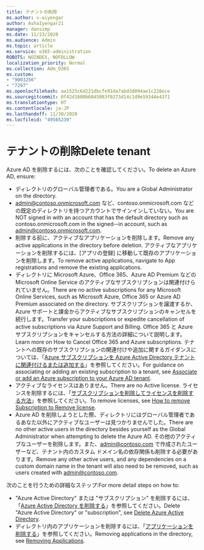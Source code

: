 ```yaml
---
title: テナントの削除
ms.author: v-aiyengar
author: AshaIyengar21
manager: dansimp
ms.date: 11/23/2020
ms.audience: Admin
ms.topic: article
ms.service: o365-administration
ROBOTS: NOINDEX, NOFOLLOW
localization_priority: Normal
ms.collection: Adm_O365
ms.custom:
- "9003256"
- "7297"
ms.openlocfilehash: aa1525c6d221dbcfe91da7abd3d094ae1c228ece
ms.sourcegitcommit: 0f42d1600b6845083f0273d14c1d9e59344e4371
ms.translationtype: HT
ms.contentlocale: ja-JP
ms.lasthandoff: 11/30/2020
ms.locfileid: "49565239"
---
```

# <a name="delete-tenant"></a><span data-ttu-id="bb851-102">テナントの削除</span><span class="sxs-lookup"><span data-stu-id="bb851-102">Delete tenant</span></span>

<span data-ttu-id="bb851-103">Azure AD を削除するには、次のことを確認してください。</span><span class="sxs-lookup"><span data-stu-id="bb851-103">To delete an Azure AD, ensure:</span></span>
- <span data-ttu-id="bb851-104">ディレクトリのグローバル管理者である。</span><span class="sxs-lookup"><span data-stu-id="bb851-104">You are a Global Administrator on the directory.</span></span>
- <span data-ttu-id="bb851-105">admin@contoso.onmicrosoft.com など、contoso.onmicrosoft.com などの既定のディレクトリを持つアカウントでサインインしていない。</span><span class="sxs-lookup"><span data-stu-id="bb851-105">You are NOT signed in with an account that has the default directory such as contoso.onmicrosoft.com in the signed--in account, such as admin@contoso.onmicrosoft.com.</span></span>
- <span data-ttu-id="bb851-106">削除する前に、アクティブなアプリケーションを削除します。</span><span class="sxs-lookup"><span data-stu-id="bb851-106">Remove any active applications in the directory before deletion.</span></span> <span data-ttu-id="bb851-107">アクティブなアプリケーションを削除するには、[アプリの登録] に移動して既存のアプリケーションを削除します。</span><span class="sxs-lookup"><span data-stu-id="bb851-107">To remove active applications, navigate to App registrations and remove the existing applications.</span></span>
- <span data-ttu-id="bb851-108">ディレクトリに Microsoft Azure、Office 365、Azure AD Premium などの Microsoft Online Service のアクティブなサブスクリプションは関連付けられていません。</span><span class="sxs-lookup"><span data-stu-id="bb851-108">There are no active subscriptions for any Microsoft Online Services, such as Microsoft Azure, Office 365 or Azure AD Premium associated on the directory.</span></span> <span data-ttu-id="bb851-109">サブスクリプションを譲渡するか、Azure サポートと課金からアクティブなサブスクリプションのキャンセルを続行します。</span><span class="sxs-lookup"><span data-stu-id="bb851-109">Transfer your subscriptions or expedite cancellation of active subscriptions via Azure Support and Billing.</span></span> <span data-ttu-id="bb851-110">Office 365 と Azure サブスクリプションをキャンセルする方法の詳細について説明します。</span><span class="sxs-lookup"><span data-stu-id="bb851-110">Learn more on How to Cancel Office 365 and Azure subscriptions.</span></span> <span data-ttu-id="bb851-111">テナントへの既存のサブスクリプションの関連付けや追加に関するガイダンスについては、「[Azure サブスクリプションを Azure Active Directory テナントに関連付けるまたは追加する](https://docs.microsoft.com/azure/active-directory/fundamentals/active-directory-how-subscriptions-associated-directory)」を参照してください。</span><span class="sxs-lookup"><span data-stu-id="bb851-111">For guidance on associating or adding an existing subscription to a tenant, see [Associate or add an Azure subscription to your Azure AD tenant](https://docs.microsoft.com/azure/active-directory/fundamentals/active-directory-how-subscriptions-associated-directory).</span></span>
- <span data-ttu-id="bb851-112">アクティブなライセンスはありません。</span><span class="sxs-lookup"><span data-stu-id="bb851-112">There are no Active license.</span></span> <span data-ttu-id="bb851-113">ライセンスを削除するには、「[サブスクリプションを削除してライセンスを削除する方法](https://docs.microsoft.com/azure/active-directory/enterprise-users/directory-delete-howto#delete-a-subscription)」を参照してください。</span><span class="sxs-lookup"><span data-stu-id="bb851-113">To remove licenses, see [How to remove Subscription to Remove license](https://docs.microsoft.com/azure/active-directory/enterprise-users/directory-delete-howto#delete-a-subscription).</span></span>
- <span data-ttu-id="bb851-114">Azure AD を削除しようとした際、ディレクトリにはグローバル管理者であるあなた以外にアクティブなユーザーは見つかりませんでした。</span><span class="sxs-lookup"><span data-stu-id="bb851-114">There are no other active users in the directory besides yourself as the Global Administrator when attempting to delete the Azure AD.</span></span> <span data-ttu-id="bb851-115">その他のアクティブなユーザーを削除します。また、admin@contoso.com で作成されたユーザーなど、テナント内のカスタム ドメイン名の依存関係も削除する必要があります。</span><span class="sxs-lookup"><span data-stu-id="bb851-115">Remove any other active users, and any dependencies on a custom domain name in the tenant will also need to be removed, such as users created with admin@contoso.com.</span></span>

<span data-ttu-id="bb851-116">次のことを行うための詳細なステップ:</span><span class="sxs-lookup"><span data-stu-id="bb851-116">For more detail steps on how to:</span></span>
- <span data-ttu-id="bb851-117">"Azure Active Directory" または "サブスクリプション" を削除するには、「[Azure Active Directory を削除する](https://docs.microsoft.com/azure/active-directory/users-groups-roles/directory-delete-howto)」を参照してください。</span><span class="sxs-lookup"><span data-stu-id="bb851-117">Delete "Azure Active Directory" or "subscription",  see [Delete Azure Active Directory](https://docs.microsoft.com/azure/active-directory/users-groups-roles/directory-delete-howto).</span></span>
- <span data-ttu-id="bb851-118">ディレクトリ内のアプリケーションを削除するには、「[アプリケーションを削除する](https://docs.microsoft.com/azure/active-directory/develop/quickstart-remove-app)」を参照してください。</span><span class="sxs-lookup"><span data-stu-id="bb851-118">Removing applications in the directory, see [Removing Applications](https://docs.microsoft.com/azure/active-directory/develop/quickstart-remove-app).</span></span> 
